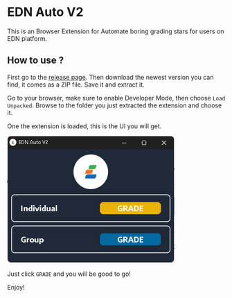 # EDN Auto V2

This is an Browser Extension for Automate boring grading stars for users on EDN platform.

## How to use ?

First go to the [release page](./releases). Then download the newest version you can find, it comes as a ZIP file. Save it and extract it.

Go to your browser, make sure to enable Developer Mode, then choose `Load Unpacked`. Browse to the folder you just extracted the extension and choose it.

One the extension is loaded, this is the UI you will get.

![UI.png](./docs/UI.png)

Just click `GRADE` and you will be good to go!

Enjoy!
